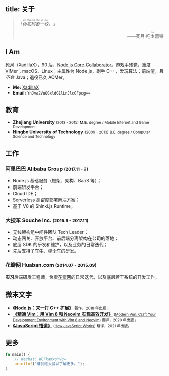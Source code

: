title: 关于
---

> *「<ruby>伪<rt>wěi</rt>宅<rt>zhái</rt>码<rt>mǎ</rt>畜<rt>chù</rt>一<rt>yī</rt>枚<rt>méi</rt>。</ruby>」*
>
> <p style="text-align: right">——死月·吃<ruby>圡<rt>tǔ</rt></ruby>蕾特</p>

## I Am

死月（XadillaX），90 后，[Node.js Core Collaborator](https://github.com/nodejs/node#collaborators)。游戏手残党，重度 VIMer；macOS、Linux；主属性为 Node.js，副手 C++，爱玩算法；前端渣，且*不会* Java；退役已久 ACMer。

+ **Me:** [XadillaX](https://github.com/xadillax/me)
+ **Email:** `YnJva2VuQGxldG1lLnJlcGFpcg==`

## 教育

+ **Zhejiang University** <small>(2013 - 2015)</small>
    <small>M.E. degree / Mobile Internet and Game Development</small>
+ **Ningbo University of Technology** <small>(2009 - 2013)</small>
    <small>B.E. degree / Computer Science and Technology</small>

## 工作

### 阿里巴巴 Alibaba Group <small>(2017.11 - ?)</small>

+ Node.js 基础服务（框架、架构、BaaS 等）；
+ 前端研发平台；
+ Cloud IDE；
+ Serverless 高密度部署解决方案；
+ 基于 V8 的 Shinki.js Runtime。

### 大搜车 Souche Inc. <small>(2015.9 - 2017.11)</small>

+ 无线架构组中间件团队 Tech Leader；
+ 动态网关、开放平台、前后端分离架构在公司的落地；
+ 底层 SDK 的研发和维护，以及业务的日常迭代；
+ 先后支持了[车牛](https://d.souche.com/)、[弹个车](https://tangeche.com/)的研发。

### 花瓣网 Huaban.com <small>(2014.07 - 2015.09)</small>

**实习**后端研发工程师，负责[花瓣网](https://huaban.com/)的日常迭代，以及底层若干系统的开发工作。

## 微末文字

+ **[《Node.js：来一打 C++ 扩展》](https://book.douban.com/subject/30247892/)**
    <small>著作，2018 年出版；</small>
+ **[《精通 Vim：用 Vim 8 和 Neovim 实现高效开发》](https://book.douban.com/subject/35005327/)** <small>([Modern Vim: Craft Your Development Environment with Vim 8 and Neovim](https://book.douban.com/subject/27198132/))</small>
    <small>翻译，2020 年出版；</small>
+ **[《JavaScript 悟道》](https://book.douban.com/subject/35469273/)** <small>([How JavaScript Works](https://book.douban.com/subject/30362974/))</small>
    <small>翻译，2021 年出版。</small>

## 更多

```rust
fn main() {
    // Wechat: WGFkaWxsYVg=
    println!("请我吃大餐以了解更多。");
}
```
